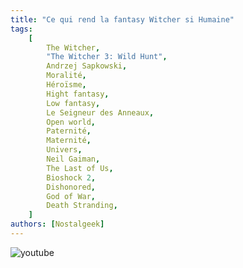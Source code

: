 ```yaml
---
title: "Ce qui rend la fantasy Witcher si Humaine"
tags:
    [
        The Witcher,
        "The Witcher 3: Wild Hunt",
        Andrzej Sapkowski,
        Moralité,
        Héroïsme,
        Hight fantasy,
        Low fantasy,
        Le Seigneur des Anneaux,
        Open world,
        Paternité,
        Maternité,
        Univers,
        Neil Gaiman,
        The Last of Us,
        Bioshock 2,
        Dishonored,
        God of War,
        Death Stranding,
    ]
authors: [Nostalgeek]
---
```


![youtube](https://www.youtube.com/watch?v=_WTup5RiOkc)

